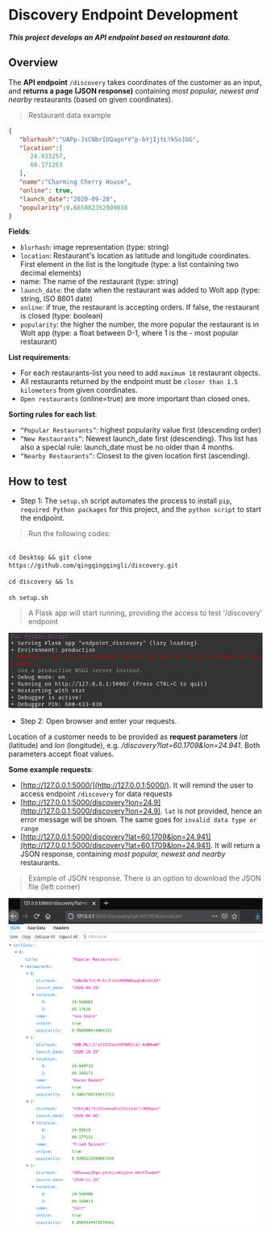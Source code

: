 # Discovery Endpoint Development
***This project develops an API endpoint based on restaurant data.***

## Overview

The **API endpoint** `/discovery` takes coordinates of the customer as an input, and **returns a page (JSON response)** containing *most popular, newest and nearby* restaurants (based on given coordinates).

> Restaurant data example

```json
{
   "blurhash":"UAPp-JsCNbr[UQagn*V^p-bYjIjtL?kSo]bG",
   "location":[
      24.933257,
      60.171263
   ],
   "name":"Charming Cherry House",
   "online": true,
   "launch_date":"2020-09-20",
   "popularity":0.665082352909038
}
```

**Fields**:

- `blurhash`: image representation (type: string)
- `location`: Restaurant's location as latitude and longitude coordinates. First element in the list is the longitude (type: a list containing two decimal elements)
- name: The name of the restaurant (type: string)
- `launch_date`: the date when the restaurant was added to Wolt app (type: string, ISO 8601 date)
- `online`: if true, the restaurant is accepting orders. If false, the restaurant is closed (type: boolean)
- `popularity`: the higher the number, the more popular the restaurant is in Wolt app (type: a float between 0-1, where 1 is the - most popular restaurant)

**List requirements**:

- For each restaurants-list you need to add `maximum 10` restaurant objects.
- All restaurants returned by the endpoint must be `closer than 1.5 kilometers` from given coordinates.
- `Open restaurants` (online=true) are more important than closed ones.

**Sorting rules for each list**:

- `“Popular Restaurants”`: highest popularity value first (descending order)
- `“New Restaurants”`: Newest launch_date first (descending). This list has also a special rule: launch_date must be no older than 4 months.
- `“Nearby Restaurants”`: Closest to the given location first (ascending).


## How to test

- Step 1: The `setup.sh` script automates the process to install `pip`, `required Python packages` for this project, and the `python script` to start the endpoint.

> Run the following codes:

```shell

cd Desktop && git clone https://github.com/qingqingqingli/discovery.git

cd discovery && ls

sh setup.sh

```

> A Flask app will start running, providing the access to test '/discovery' endpoint

[![setup_2](https://github.com/qingqingqingli/readme_images/blob/master/discovery_setup_2.png)](https://github.com/qingqingqingli/discovery)

- Step 2: Open browser and enter your requests.

Location of a customer needs to be provided as **request parameters** *lat* (latitude) and *lon* (longitude), e.g. */discovery?lat=60.1709&lon=24.941*. Both parameters accept float values.

**Some example requests**:
- [http://127.0.0.1:5000/](http://127.0.0.1:5000/). It will remind the user to access endpoint `/discovery` for data requests
- [http://127.0.0.1:5000/discovery?lon=24.9](http://127.0.0.1:5000/discovery?lon=24.9). `lat` is not provided, hence an error message will be shown. The same goes for `invalid data type or range`
- [http://127.0.0.1:5000/discovery?lat=60.1709&lon=24.941](http://127.0.0.1:5000/discovery?lat=60.1709&lon=24.941). It will return a JSON response, containing *most popular, newest and nearby* restaurants.

> Example of JSON response. There is an option to download the JSON file (left corner)

[![json_response](https://github.com/qingqingqingli/readme_images/blob/master/discovery_json.png)](https://github.com/qingqingqingli/discovery)
